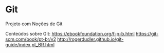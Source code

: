 # Git
Projeto com Noções de Git 

Conteúdos sobre Git: https://ebookfoundation.org/f-p-b.html
https://git-scm.com/book/pt-br/v2
http://rogerdudler.github.io/git-guide/index.pt_BR.html
